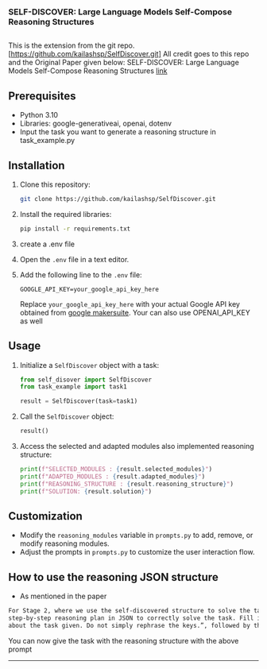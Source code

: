 ### SELF-DISCOVER: Large Language Models Self-Compose Reasoning Structures

##
This is the extension from the git repo. [https://github.com/kailashsp/SelfDiscover.git]
All credit goes to this repo and the Original Paper given below:
SELF-DISCOVER: Large Language Models Self-Compose Reasoning Structures
[link](https://arxiv.org/pdf/2402.03620.pdf)

## Prerequisites

- Python 3.10
- Libraries: google-generativeai, openai, dotenv
- Input the task you want to generate a reasoning structure in task_example.py

## Installation

1. Clone this repository:

   ```bash
   git clone https://github.com/kailashsp/SelfDiscover.git
   ```

2. Install the required libraries:

   ```bash
   pip install -r requirements.txt
   ```
3. create a .env file

4. Open the `.env` file in a text editor.

5. Add the following line to the `.env` file:

   ```
   GOOGLE_API_KEY=your_google_api_key_here
   ```

   Replace `your_google_api_key_here` with your actual Google API key obtained from [google makersuite](https://makersuite.google.com/app/apikey).
   Your can also use OPENAI_API_KEY as well

## Usage

1. Initialize a `SelfDiscover` object with a task:
    
   ```python
   from self_disover import SelfDiscover
   from task_example import task1

   result = SelfDiscover(task=task1)
   ```

2. Call the `SelfDiscover` object:

   ```python
   result()
   ```

3. Access the selected and adapted modules also implemented reasoning structure:

   ```python
   print(f"SELECTED_MODULES : {result.selected_modules}")
   print(f"ADAPTED_MODULES : {result.adapted_modules}")
   print(f"REASONING_STRUCTURE : {result.reasoning_structure}")
   print(f"SOLUTION: {result.solution}")
   ```

## Customization

- Modify the `reasoning_modules` variable in `prompts.py` to add, remove, or modify reasoning modules.
- Adjust the prompts in `prompts.py` to customize the user interaction flow.

## How to use the reasoning JSON structure

- As mentioned in the paper 
```markdown
For Stage 2, where we use the self-discovered structure to solve the task instances, we start with the prompt: “Follow the
step-by-step reasoning plan in JSON to correctly solve the task. Fill in the values following the keys by reasoning specifically 
about the task given. Do not simply rephrase the keys.”, followed by the reasoning structure, and finally the task instance.
```
You can now give the task with the reasoning structure with the above prompt

---

